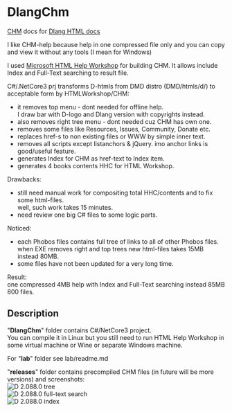 # DlangChm
[CHM](https://en.wikipedia.org/wiki/Microsoft_Compiled_HTML_Help) docs for [Dlang HTML docs](https://dlang.org/documentation.html)

I like CHM-help because help in one compressed file only and you can copy and view it without any tools (I mean for Windows)

I used [Microsoft HTML Help Workshop](https://www.microsoft.com/en-us/download/details.aspx?id=21138) for building CHM.
It allows include Index and Full-Text searching to result file.

C#/.NetCore3 prj transforms D-htmls from DMD distro (DMD/htmls/d/) to acceptable form by HTMLWorkshop/CHM:
- it removes top menu - dont needed for offline help.   
  I draw bar with D-logo and Dlang version with copyrights instead.
- also removes right tree menu - dont needed cuz CHM has own one.
- removes some files like Resources, Issues, Community, Donate etc.
- replaces href-s to non existing files or WWW by simple inner text.
- removes all scripts except listanchors & jQuery. imo anchor links is good/useful feature.
- generates Index for CHM as href-text to Index item.
- generates 4 books contents HHC for HTML Workshop.

Drawbacks:  
- still need manual work for compositing total HHC/contents and to fix some html-files.  
well, such work takes 15 minutes.
- need review one big C# files to some logic parts.

Noticed:   
- each Phobos files contains full tree of links to all of other Phobos files.   
when EXE removes right and top trees new html-files takes 15MB instead 80MB.
- some files have not been updated for a very long time.

Result:   
one compressed 4MB help with Index and Full-Text searching instead 85MB 800 files.

## Description

"**DlangChm**" folder contains C#/NetCore3 project.   
You can compile it in Linux but you still need to run HTML Help Workshop in some virtual machine or Wine or separate Windows machine.

For "**lab**" folder see lab/readme.md

"**releases**" folder contains precompiled CHM files (in future will be more versions) and screenshots:  
![D 2.088.0 tree](../../releases/D-chm-01.jpg)  
![D 2.088.0 full-text search](../../releases/D-chm-02.jpg)  
![D 2.088.0 index](../../releases/D-chm-03.jpg)
